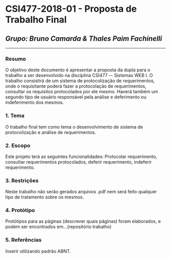 # **CSI477-2018-01 - Proposta de Trabalho Final**
## *Grupo: Bruno Camarda & Thales Paim Fachinelli*

--------------

<!-- Descrever um resumo sobre o trabalho. -->

### Resumo
O objetivo deste documento é apresentar a proposta da dupla para o trabalho a ser desenvolvido na disciplina CSI477 -- Sistemas WEB I. O trabalho consistirá de um sistema de protocolização de requerimentos, onde o requisitante poderá fazer a protocolação de requerimentos, consultar os requisitos protocolados por ele mesmo. Haverá também um segundo tipo de usuário responsável pela análise e deferimento ou indeferimento dos mesmos.

<!-- Apresentar o tema. -->
### 1. Tema

  O trabalho final tem como tema o desenvolvimento de sistema de protocolização e análise de requerimentos.

<!-- Descrever e limitar o escopo da aplicação. -->
### 2. Escopo

  Este projeto terá as seguintes funcionalidades: Protocolar requerimento, consultar requerimentos protocolados, deferir requerimento, indeferir requerimento.

<!-- Apresentar restrições de funcionalidades e de escopo. -->
### 3. Restrições

  Neste trabalho não serão gerados arquivos .pdf nem será feito qualquer tipo de tratamento sobre os mesmos.

<!-- Construir alguns protótipos para a aplicação, disponibilizá-los no Github e descrever o que foi considerado. //-->
### 4. Protótipo
  Protótipos para as páginas (descrever quais páginas) foram elaborados, e podem ser encontrados em...(repositório trabalho)

### 5. Referências
Inserir utilizando padrão ABNT.
